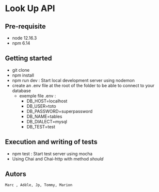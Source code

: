# Look Up API

## Pre-requisite

- node 12.16.3
- npm 6.14
    
## Getting started

- git clone
- npm install
- npm run dev : Start local development server using nodemon
- create an .env file at the root of the folder to be able to connect to your database 
    - exemple file .env :
        - DB_HOST=localhost
        - DB_USER=toto
        - DB_PASSWORD=superpassword
        - DB_NAME=tables
        - DB_DIALECT=mysql
        - DB_TEST=test


## Execution and writing of tests

- npm test : Start test server using mocha
- Using Chai and Chai-http with method *should*

## Autors

`Marc , Adèle, Jp, Tommy, Marion`